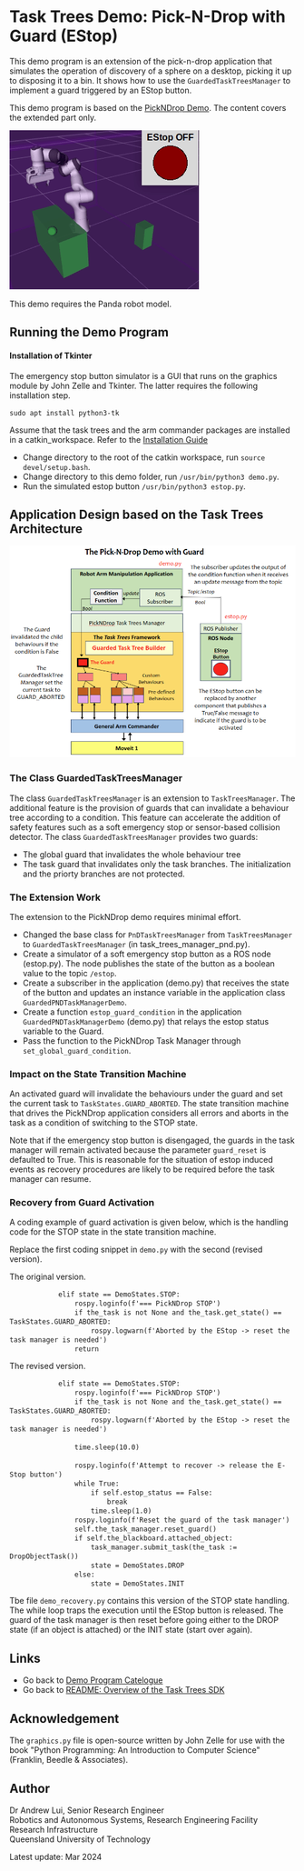 # Task Trees Demo: Pick-N-Drop with Guard (EStop)

This demo program is an extension of the pick-n-drop application that simulates the operation of discovery of a sphere on a desktop, picking it up to disposing it to a bin. It shows how to use the `GuardedTaskTreesManager` to implement a guard triggered by an EStop button.

This demo program is based on the [PickNDrop Demo](../pickndrop/DEMO_PICKNDROP.md). The content covers the extended part only.

![The Demo](docs/DemoEStopPickNDrop1.gif)

This demo requires the Panda robot model.

## Running the Demo Program

#### Installation of Tkinter

The emergency stop button simulator is a GUI that runs on the graphics module by John Zelle and Tkinter. The latter requires the following installation step.

```
sudo apt install python3-tk
```

Assume that the task trees and the arm commander packages are installed in a catkin_workspace. Refer to the [Installation Guide](https://github.com/REF-RAS/task_trees/docs/INSTALL.md)

- Change directory to the root of the catkin workspace, run `source devel/setup.bash`.
- Change directory to this demo folder, run `/usr/bin/python3 demo.py`.
- Run the simulated estop button `/usr/bin/python3 estop.py`.

## Application Design based on the Task Trees Architecture

![The Design](docs/EStopPickNDropDesign.png)

### The Class GuardedTaskTreesManager

The class `GuardedTaskTreesManager` is an extension to `TaskTreesManager`. The additional feature is the provision of guards that can invalidate a behaviour tree according to a condition. This feature can accelerate the addition of safety features such as a soft emergency stop or sensor-based collision detector. The class `GuardedTaskTreesManager` provides two guards:
- The global guard that invalidates the whole behaviour tree
- The task guard that invalidates only the task branches. The initialization and the priorty branches are not protected.

### The Extension Work

The extension to the PickNDrop demo requires minimal effort.
- Changed the base class for `PnDTaskTreesManager` from `TaskTreesManager` to `GuardedTaskTreesManager` (in task_trees_manager_pnd.py).
- Create a simulator of a soft emergency stop button as a ROS node (estop.py). The node publishes the state of the button as a boolean value to the topic `/estop`.
- Create a subscriber in the application (demo.py) that receives the state of the button and updates an instance variable in the application class `GuardedPNDTaskManagerDemo`.
- Create a function `estop_guard_condition` in the application `GuardedPNDTaskManagerDemo` (demo.py) that relays the estop status variable to the Guard.
- Pass the function to the PickNDrop Task Manager through `set_global_guard_condition`.

### Impact on the State Transition Machine

An activated guard will invalidate the behaviours under the guard and set the current task to `TaskStates.GUARD_ABORTED`. The state transition machine that drives the PickNDrop application considers all errors and aborts in the task as a condition of switching to the STOP state. 

Note that if the emergency stop button is disengaged, the guards in the task manager will remain activated because the parameter `guard_reset` is defaulted to True. This is reasonable for the situation of estop induced events as recovery procedures are likely to be required before the task manager can resume.

### Recovery from Guard Activation

A coding example of guard activation is given below, which is the handling code for the STOP state in the state transition machine. 

Replace the first coding snippet in `demo.py` with the second (revised version).

The original version.
```
            elif state == DemoStates.STOP:
                rospy.loginfo(f'=== PickNDrop STOP')   
                if the_task is not None and the_task.get_state() == TaskStates.GUARD_ABORTED:
                    rospy.logwarn(f'Aborted by the EStop -> reset the task manager is needed') 
                return   
```
The revised version.
```
            elif state == DemoStates.STOP:
                rospy.loginfo(f'=== PickNDrop STOP')   
                if the_task is not None and the_task.get_state() == TaskStates.GUARD_ABORTED:
                    rospy.logwarn(f'Aborted by the EStop -> reset the task manager is needed') 

                time.sleep(10.0)

                rospy.loginfo(f'Attempt to recover -> release the E-Stop button')       
                while True:
                    if self.estop_status == False:
                        break
                    time.sleep(1.0)
                rospy.loginfo(f'Reset the guard of the task manager') 
                self.the_task_manager.reset_guard()
                if self.the_blackboard.attached_object:
                    task_manager.submit_task(the_task := DropObjectTask())                    
                    state = DemoStates.DROP
                else:                   
                    state = DemoStates.INIT  
```

Tbe file `demo_recovery.py` contains this version of the STOP state handling. The while loop traps the execution until the EStop button is released. The guard of the task manager is then reset before going either to the DROP state (if an object is attached) or the INIT state (start over again).

## Links

- Go back to [Demo Program Catelogue](../DEMO_PROGRAMS.md)
- Go back to [README: Overview of the Task Trees SDK](README.md)

## Acknowledgement

The `graphics.py` file is open-source written by John Zelle for use with the book "Python Programming: An
Introduction to Computer Science" (Franklin, Beedle & Associates). 

## Author

Dr Andrew Lui, Senior Research Engineer <br />
Robotics and Autonomous Systems, Research Engineering Facility <br />
Research Infrastructure <br />
Queensland University of Technology <br />

Latest update: Mar 2024